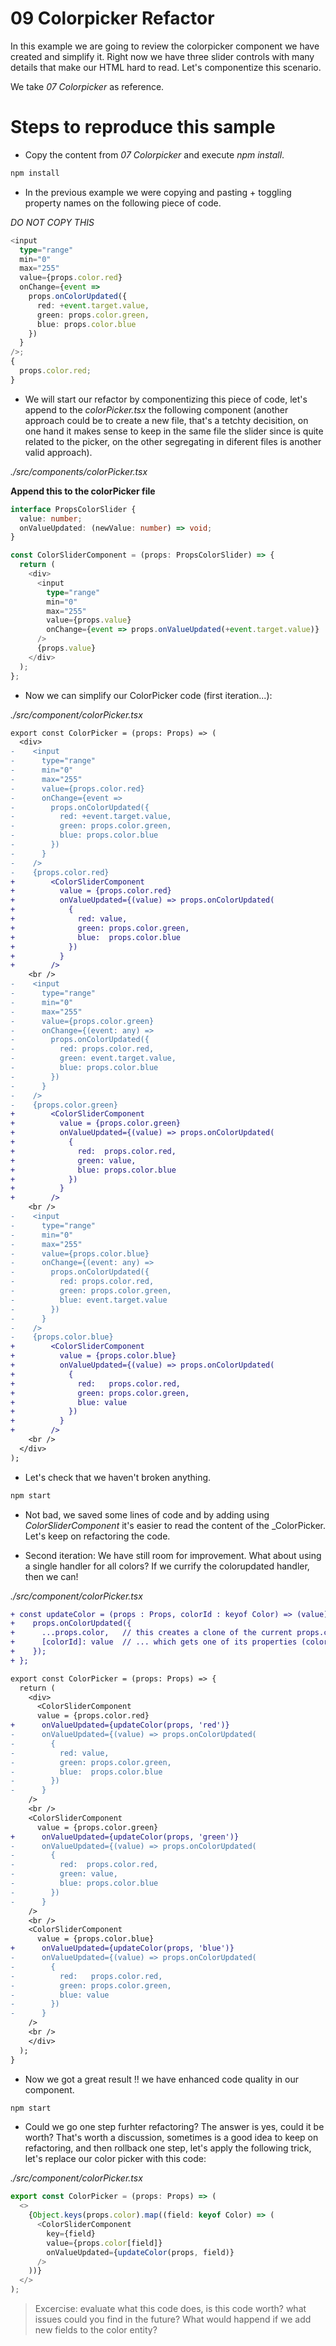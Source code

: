 # 09 Colorpicker Refactor

In this example we are going to review the colorpicker component we have created and simplify it. Right now we have three slider controls with many details that make our HTML hard to read. Let's componentize this scenario.

We take _07 Colorpicker_ as reference.

# Steps to reproduce this sample

- Copy the content from _07 Colorpicker_ and execute _npm install_.

```bash
npm install
```

- In the previous example we were copying and pasting + toggling property names on the following piece of code.

_DO NOT COPY THIS_

```typescript
<input
  type="range"
  min="0"
  max="255"
  value={props.color.red}
  onChange={event =>
    props.onColorUpdated({
      red: +event.target.value,
      green: props.color.green,
      blue: props.color.blue
    })
  }
/>;
{
  props.color.red;
}
```

- We will start our refactor by componentizing this piece of code,
  let's append to the _colorPicker.tsx_ the following component
  (another approach could be to create a new file, that's a tetchty decisition,
  on one hand it makes sense to keep in the same file the slider since is quite
  related to the picker, on the other segregating in diferent files is another
  valid approach).

_./src/components/colorPicker.tsx_

**Append this to the colorPicker file**

```typescript
interface PropsColorSlider {
  value: number;
  onValueUpdated: (newValue: number) => void;
}

const ColorSliderComponent = (props: PropsColorSlider) => {
  return (
    <div>
      <input
        type="range"
        min="0"
        max="255"
        value={props.value}
        onChange={event => props.onValueUpdated(+event.target.value)}
      />
      {props.value}
    </div>
  );
};
```

- Now we can simplify our ColorPicker code (first iteration...):

_./src/component/colorPicker.tsx_

```diff
export const ColorPicker = (props: Props) => (
  <div>
-    <input
-      type="range"
-      min="0"
-      max="255"
-      value={props.color.red}
-      onChange={event =>
-        props.onColorUpdated({
-          red: +event.target.value,
-          green: props.color.green,
-          blue: props.color.blue
-        })
-      }
-    />
-    {props.color.red}
+        <ColorSliderComponent
+          value = {props.color.red}
+          onValueUpdated={(value) => props.onColorUpdated(
+            {
+              red: value,
+              green: props.color.green,
+              blue:  props.color.blue
+            })
+          }
+        />
    <br />
-    <input
-      type="range"
-      min="0"
-      max="255"
-      value={props.color.green}
-      onChange={(event: any) =>
-        props.onColorUpdated({
-          red: props.color.red,
-          green: event.target.value,
-          blue: props.color.blue
-        })
-      }
-    />
-    {props.color.green}
+        <ColorSliderComponent
+          value = {props.color.green}
+          onValueUpdated={(value) => props.onColorUpdated(
+            {
+              red:  props.color.red,
+              green: value,
+              blue: props.color.blue
+            })
+          }
+        />
    <br />
-    <input
-      type="range"
-      min="0"
-      max="255"
-      value={props.color.blue}
-      onChange={(event: any) =>
-        props.onColorUpdated({
-          red: props.color.red,
-          green: props.color.green,
-          blue: event.target.value
-        })
-      }
-    />
-    {props.color.blue}
+        <ColorSliderComponent
+          value = {props.color.blue}
+          onValueUpdated={(value) => props.onColorUpdated(
+            {
+              red:   props.color.red,
+              green: props.color.green,
+              blue: value
+            })
+          }
+        />
    <br />
  </div>
);
```

- Let's check that we haven't broken anything.

```bash
npm start
```

- Not bad, we saved some lines of code and by adding using _ColorSliderComponent_ it's
  easier to read the content of the \_ColorPicker. Let's keep on refactoring the code.

- Second iteration: We have still room for improvement. What about using a single handler for all colors? If we currify the colorupdated handler, then we can!

_./src/component/colorPicker.tsx_

```diff
+ const updateColor = (props : Props, colorId : keyof Color) => (value) => {  // keyof Color ensures only 'red', 'blue' or 'green' can be passed in.
+    props.onColorUpdated({
+      ...props.color,   // this creates a clone of the current props.color object...
+      [colorId]: value  // ... which gets one of its properties (colorId) immediately replaced by a new value.
+    });
+ };

export const ColorPicker = (props: Props) => {
  return (
    <div>
      <ColorSliderComponent
      value = {props.color.red}
+      onValueUpdated={updateColor(props, 'red')}
-      onValueUpdated={(value) => props.onColorUpdated(
-        {
-          red: value,
-          green: props.color.green,
-          blue:  props.color.blue
-        })
-      }
    />
    <br />
    <ColorSliderComponent
      value = {props.color.green}
+      onValueUpdated={updateColor(props, 'green')}
-      onValueUpdated={(value) => props.onColorUpdated(
-        {
-          red:  props.color.red,
-          green: value,
-          blue: props.color.blue
-        })
-      }
    />
    <br />
    <ColorSliderComponent
      value = {props.color.blue}
+      onValueUpdated={updateColor(props, 'blue')}
-      onValueUpdated={(value) => props.onColorUpdated(
-        {
-          red:   props.color.red,
-          green: props.color.green,
-          blue: value
-        })
-      }
    />
    <br />
    </div>
  );
}
```

- Now we got a great result !! we have enhanced code quality in our component.

```bash
npm start
```

- Could we go one step furhter refactoring? The answer is yes, could it be worth? That's
  worth a discussion, sometimes is a good idea to keep on refactoring, and then rollback
  one step, let's apply the following trick, let's replace our color picker with this code:

_./src/component/colorPicker.tsx_

```typescript
export const ColorPicker = (props: Props) => (
  <>
    {Object.keys(props.color).map((field: keyof Color) => (
      <ColorSliderComponent
        key={field}
        value={props.color[field]}
        onValueUpdated={updateColor(props, field)}
      />
    ))}
  </>
);
```

> Excercise: evaluate what this code does, is this code worth? what issues could you find
> in the future? What would happend if we add new fields to the color entity?
